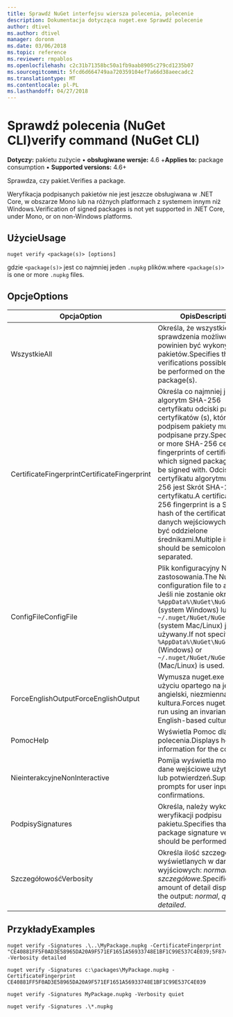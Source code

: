```yaml
---
title: Sprawdź NuGet interfejsu wiersza polecenia, polecenie
description: Dokumentacja dotycząca nuget.exe Sprawdź polecenie
author: dtivel
ms.author: dtivel
manager: doronm
ms.date: 03/06/2018
ms.topic: reference
ms.reviewer: rmpablos
ms.openlocfilehash: c2c31b71358bc50a1fb9aab8905c279cd1235b07
ms.sourcegitcommit: 5fcd6d664749aa720359104ef7a66d38aeecadc2
ms.translationtype: MT
ms.contentlocale: pl-PL
ms.lasthandoff: 04/27/2018
---
```

# <a name="verify-command-nuget-cli"></a><span data-ttu-id="b9a48-103">Sprawdź polecenia (NuGet CLI)</span><span class="sxs-lookup"><span data-stu-id="b9a48-103">verify command (NuGet CLI)</span></span>

<span data-ttu-id="b9a48-104">**Dotyczy:** pakietu zużycie &bullet; **obsługiwane wersje:** 4.6 +</span><span class="sxs-lookup"><span data-stu-id="b9a48-104">**Applies to:** package consumption &bullet; **Supported versions:** 4.6+</span></span>

<span data-ttu-id="b9a48-105">Sprawdza, czy pakiet.</span><span class="sxs-lookup"><span data-stu-id="b9a48-105">Verifies a package.</span></span>

<span data-ttu-id="b9a48-106">Weryfikacja podpisanych pakietów nie jest jeszcze obsługiwana w .NET Core, w obszarze Mono lub na różnych platformach z systemem innym niż Windows.</span><span class="sxs-lookup"><span data-stu-id="b9a48-106">Verification of signed packages is not yet supported in .NET Core, under Mono, or on non-Windows platforms.</span></span>

## <a name="usage"></a><span data-ttu-id="b9a48-107">Użycie</span><span class="sxs-lookup"><span data-stu-id="b9a48-107">Usage</span></span>

```cli
nuget verify <package(s)> [options]
```

<span data-ttu-id="b9a48-108">gdzie `<package(s)>` jest co najmniej jeden `.nupkg` plików.</span><span class="sxs-lookup"><span data-stu-id="b9a48-108">where `<package(s)>` is one or more `.nupkg` files.</span></span>

## <a name="options"></a><span data-ttu-id="b9a48-109">Opcje</span><span class="sxs-lookup"><span data-stu-id="b9a48-109">Options</span></span>

| <span data-ttu-id="b9a48-110">Opcja</span><span class="sxs-lookup"><span data-stu-id="b9a48-110">Option</span></span> | <span data-ttu-id="b9a48-111">Opis</span><span class="sxs-lookup"><span data-stu-id="b9a48-111">Description</span></span> |
| --- | --- |
| <span data-ttu-id="b9a48-112">Wszystkie</span><span class="sxs-lookup"><span data-stu-id="b9a48-112">All</span></span> | <span data-ttu-id="b9a48-113">Określa, że wszystkie sprawdzenia możliwe powinien być wykonywany na pakietów.</span><span class="sxs-lookup"><span data-stu-id="b9a48-113">Specifies that all verifications possible should be performed on the package(s).</span></span> |
| <span data-ttu-id="b9a48-114">CertificateFingerprint</span><span class="sxs-lookup"><span data-stu-id="b9a48-114">CertificateFingerprint</span></span> | <span data-ttu-id="b9a48-115">Określa co najmniej jeden algorytm SHA-256 certyfikatu odciski palców certyfikatów (s), które podpisem pakiety muszą być podpisane przy.</span><span class="sxs-lookup"><span data-stu-id="b9a48-115">Specifies one or more SHA-256 certificate fingerprints of certificates(s) which signed packages must be signed with.</span></span> <span data-ttu-id="b9a48-116">Odcisk palca certyfikatu algorytmu SHA-256 jest Skrót SHA-256 certyfikatu.</span><span class="sxs-lookup"><span data-stu-id="b9a48-116">A certificate SHA-256 fingerprint is a SHA-256 hash of the certificate.</span></span> <span data-ttu-id="b9a48-117">Wielu danych wejściowych powinny być oddzielone średnikami.</span><span class="sxs-lookup"><span data-stu-id="b9a48-117">Multiple inputs should be semicolon separated.</span></span> |
| <span data-ttu-id="b9a48-118">ConfigFile</span><span class="sxs-lookup"><span data-stu-id="b9a48-118">ConfigFile</span></span> | <span data-ttu-id="b9a48-119">Plik konfiguracyjny NuGet do zastosowania.</span><span class="sxs-lookup"><span data-stu-id="b9a48-119">The NuGet configuration file to apply.</span></span> <span data-ttu-id="b9a48-120">Jeśli nie zostanie określony, `%AppData%\NuGet\NuGet.Config` (system Windows) lub `~/.nuget/NuGet/NuGet.Config` (system Mac/Linux) jest używany.</span><span class="sxs-lookup"><span data-stu-id="b9a48-120">If not specified, `%AppData%\NuGet\NuGet.Config` (Windows) or `~/.nuget/NuGet/NuGet.Config` (Mac/Linux) is used.</span></span>|
| <span data-ttu-id="b9a48-121">ForceEnglishOutput</span><span class="sxs-lookup"><span data-stu-id="b9a48-121">ForceEnglishOutput</span></span> | <span data-ttu-id="b9a48-122">Wymusza nuget.exe przy użyciu opartego na język angielski, niezmienna kultura.</span><span class="sxs-lookup"><span data-stu-id="b9a48-122">Forces nuget.exe to run using an invariant, English-based culture.</span></span> |
| <span data-ttu-id="b9a48-123">Pomoc</span><span class="sxs-lookup"><span data-stu-id="b9a48-123">Help</span></span> | <span data-ttu-id="b9a48-124">Wyświetla Pomoc dla polecenia.</span><span class="sxs-lookup"><span data-stu-id="b9a48-124">Displays help information for the command.</span></span> |
| <span data-ttu-id="b9a48-125">Nieinterakcyjne</span><span class="sxs-lookup"><span data-stu-id="b9a48-125">NonInteractive</span></span> | <span data-ttu-id="b9a48-126">Pomija wyświetla monit o dane wejściowe użytkownika lub potwierdzeń.</span><span class="sxs-lookup"><span data-stu-id="b9a48-126">Suppresses prompts for user input or confirmations.</span></span> |
| <span data-ttu-id="b9a48-127">Podpisy</span><span class="sxs-lookup"><span data-stu-id="b9a48-127">Signatures</span></span> | <span data-ttu-id="b9a48-128">Określa, należy wykonać weryfikacji podpisu pakietu.</span><span class="sxs-lookup"><span data-stu-id="b9a48-128">Specifies that package signature verification should be performed.</span></span> |
| <span data-ttu-id="b9a48-129">Szczegółowość</span><span class="sxs-lookup"><span data-stu-id="b9a48-129">Verbosity</span></span> | <span data-ttu-id="b9a48-130">Określa ilość szczegółów wyświetlanych w danych wyjściowych: *normalne*, *quiet*, *szczegółowe*.</span><span class="sxs-lookup"><span data-stu-id="b9a48-130">Specifies the amount of detail displayed in the output: *normal*, *quiet*, *detailed*.</span></span> |

## <a name="examples"></a><span data-ttu-id="b9a48-131">Przykłady</span><span class="sxs-lookup"><span data-stu-id="b9a48-131">Examples</span></span>

```cli
nuget verify -Signatures .\..\MyPackage.nupkg -CertificateFingerprint "CE40881FF5F0AD3E58965DA20A9F571EF1651A56933748E1BF1C99E537C4E039;5F874AAF47BCB268A19357364E7FBB09D6BF9E8A93E1229909AC5CAC865802E2" -Verbosity detailed

nuget verify -Signatures c:\packages\MyPackage.nupkg -CertificateFingerprint CE40881FF5F0AD3E58965DA20A9F571EF1651A56933748E1BF1C99E537C4E039

nuget verify -Signatures MyPackage.nupkg -Verbosity quiet

nuget verify -Signatures .\*.nupkg
```